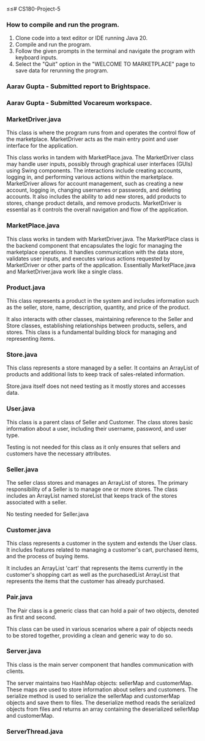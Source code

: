 ≤≤# CS180-Project-5
### How to compile and run the program. 
1. Clone code into a text editor or IDE running Java 20.
2. Compile and run the program.
3. Follow the given prompts in the terminal and navigate the program with keyboard inputs.
4. Select the "Quit" option in the "WELCOME TO MARKETPLACE" page to save data for rerunning the program. 

### Aarav Gupta - Submitted report to Brightspace.
### Aarav Gupta - Submitted Vocareum workspace.

### MarketDriver.java
This class is where the program runs from and operates the control flow of the marketplace. MarketDriver acts as the main entry point and user interface for the application. 

This class works in tandem with MarketPlace.java. The MarketDriver class may handle user inputs, possibly through graphical user interfaces (GUIs) using Swing components. The interactions include creating accounts, logging in, and performing various actions within the marketplace.
MarketDriver allows for account management, such as creating a new account, logging in, changing usernames or passwords, and deleting accounts. It also includes the ability to add new stores, add products to stores, change product details, and remove products.
MarketDriver is essential as it controls the overall navigation and flow of the application. 

### MarketPlace.java
This class works in tandem with MarketDriver.java. The MarketPlace class is the backend component that encapsulates the logic for managing the marketplace operations. It handles communication with the data store, validates user inputs, and executes various actions requested by MarketDriver or other parts of the application. Essentially MarketPlace.java and MarketDriver.java work like a single class.

### Product.java
This class represents a product in the system and includes information such as the seller, store, name, description, quantity, and price of the product.

It also interacts with other classes, maintaining reference to the Seller and Store classes, establishing relationships between products, sellers, and stores. This class is a fundamental building block for managing and representing items.

### Store.java
This class represents a store managed by a seller. It contains an ArrayList of products and additional lists to keep track of sales-related information. 

Store.java itself does not need testing as it mostly stores and accesses data.

### User.java
This class is a parent class of Seller and Customer. The class stores basic information about a user, including their username, password, and user type.

Testing is not needed for this class as it only ensures that sellers and customers have the necessary attributes.

### Seller.java
The seller class stores and manages an ArrayList of stores. The primary responsibility of a Seller is to manage one or more stores. The class includes an ArrayList named storeList that keeps track of the stores associated with a seller.

No testing needed for Seller.java

### Customer.java
This class represents a customer in the system and extends the User class. It includes features related to managing a customer's cart, purchased items, and the process of buying items. 

It includes an ArrayList 'cart' that represents the items currently in the customer's shopping cart as well as the purchasedList ArrayList that represents the items that the customer has already purchased.

### Pair.java
The Pair class is a generic class that can hold a pair of two objects, denoted as first and second.

This class can be used in various scenarios where a pair of objects needs to be stored together, providing a clean and generic way to do so.

### Server.java
This class is the main server component that handles communication with clients. 

The server maintains two HashMap objects: sellerMap and customerMap. These maps are used to store information about sellers and customers. The serialize method is used to serialize the sellerMap and customerMap objects and save them to files. The deserialize method reads the serialized objects from files and returns an array containing the deserialized sellerMap and customerMap.

### ServerThread.java




